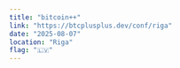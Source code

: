 ```yaml
---
title: "bitcoin++"
link: "https://btcplusplus.dev/conf/riga"
date: "2025-08-07"
location: "Riga"
flag: "🇱🇻"
---
```

